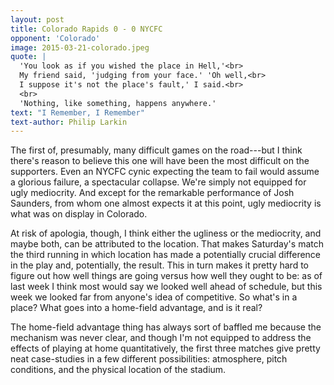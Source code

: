```yaml
---
layout: post
title: Colorado Rapids 0 - 0 NYCFC 
opponent: 'Colorado' 
image: 2015-03-21-colorado.jpeg
quote: |
  'You look as if you wished the place in Hell,'<br>
  My friend said, 'judging from your face.' 'Oh well,<br>
  I suppose it's not the place's fault,' I said.<br>
  <br>
  'Nothing, like something, happens anywhere.'
text: "I Remember, I Remember" 
text-author: Philip Larkin 
---
```


The first of, presumably, many difficult games on the road---but I think there's reason to believe this one will have been the most difficult on the supporters. Even an NYCFC cynic expecting the team to fail would assume a glorious failure, a spectacular collapse. We're simply not equipped for ugly mediocrity. And except for the remarkable performance of Josh Saunders, from whom one almost expects it at this point, ugly mediocrity is what was on display in Colorado.

At risk of apologia, though, I think either the ugliness or the mediocrity, and maybe both, can be attributed to the location. That makes Saturday's match the third running in which location has made a potentially crucial difference in the play and, potentially, the result.<!--break--> This in turn makes it pretty hard to figure out how well things are going versus how well they ought to be: as of last week I think most would say we looked well ahead of schedule, but this week we looked far from anyone's idea of competitive. So what's in a place? What goes into a home-field advantage, and is it real? 

The home-field advantage thing has always sort of baffled me because the mechanism was never clear, and though I'm not equipped to address the effects of playing at home quantitatively, the first three matches give pretty neat case-studies in a few different possibilities: atmosphere, pitch conditions, and the physical location of the stadium. 
